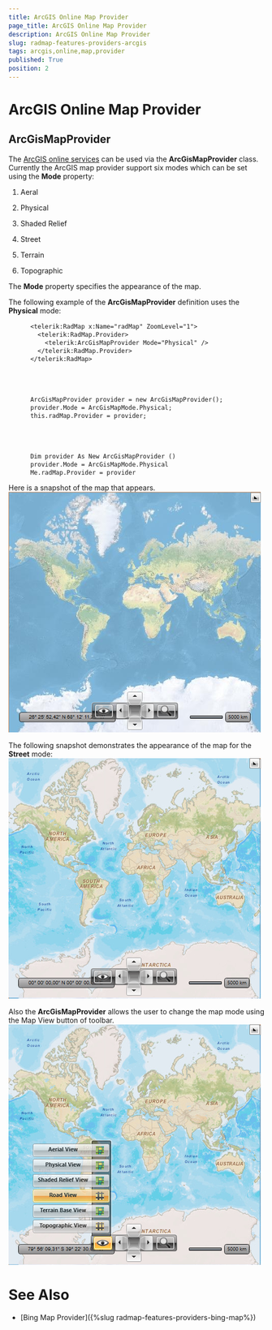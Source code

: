 ```yaml
---
title: ArcGIS Online Map Provider
page_title: ArcGIS Online Map Provider
description: ArcGIS Online Map Provider
slug: radmap-features-providers-arcgis
tags: arcgis,online,map,provider
published: True
position: 2
---
```


# ArcGIS Online Map Provider



## ArcGisMapProvider

The [ArcGIS online services](http://www.esri.com/software/arcgis/arcgisonline/maps/maps-and-map-layers)
          can be used via the __ArcGisMapProvider__ class. Currently the ArcGIS map provider support six modes which can be set using the __Mode__ property:
        

1. Aeral

1. Physical

1. Shaded Relief

1. Street

1. Terrain

1. Topographic

The __Mode__ property specifies the appearance of the map.

The following example of the __ArcGisMapProvider__ definition uses the __Physical__ mode:

	
          <telerik:RadMap x:Name="radMap" ZoomLevel="1">
            <telerik:RadMap.Provider>
              <telerik:ArcGisMapProvider Mode="Physical" />
            </telerik:RadMap.Provider>
          </telerik:RadMap>



	
          ArcGisMapProvider provider = new ArcGisMapProvider();
          provider.Mode = ArcGisMapMode.Physical;
          this.radMap.Provider = provider;



	
          Dim provider As New ArcGisMapProvider ()
          provider.Mode = ArcGisMapMode.Physical
          Me.radMap.Provider = provider



Here is a snapshot of the map that appears.![Rad Map Features Providers ArcGIS](images/RadMap_Features_Providers_ArcGIS.png)

The following snapshot demonstrates the appearance of the map for the __Street__ mode:![Rad Map Features Providers ArcGIS Street](images/RadMap_Features_Providers_ArcGIS_Street.png)

Also the __ArcGisMapProvider__ allows the user to change the map mode using the Map View button of toolbar.
        ![Rad Map Features Providers ArcGIS Config](images/RadMap_Features_Providers_ArcGIS_Config.png)

# See Also

 * [Bing Map Provider]({%slug radmap-features-providers-bing-map%})
